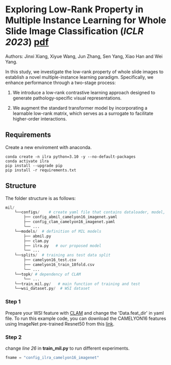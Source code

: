 # Exploring Low-Rank Property in Multiple Instance Learning for Whole Slide Image Classification (_ICLR 2023_)  [pdf](https://openreview.net/pdf?id=01KmhBsEPFO)

Authors: Jinxi Xiang, Xiyue Wang, Jun Zhang, Sen Yang, Xiao Han and Wei Yang. 

In this study, we investigate the low-rank property of whole slide images to establish a novel multiple-instance learning paradigm. Specifically, we enhance performance through a two-stage process:

1. We introduce a low-rank contrastive learning approach designed to generate pathology-specific visual representations.

2. We augment the standard transformer model by incorporating a learnable low-rank matrix, which serves as a surrogate to facilitate higher-order interactions.

## Requirements

Create a new enviroment with anaconda.
```shell
conda create -n ilra python=3.10 -y --no-default-packages
conda activate ilra
pip install --upgrade pip
pip install -r requirements.txt
```
## Structure

The folder structure is as follows:


```python
mil/
    └──configs/    # create yaml file that contains dataloader, model, etc.
        ├── config_abmil_camelyon16_imagenet.yaml
        ├── config_clam_camelyon16_imagenet.yaml
        └── ...
    └──models/  # definition of MIL models
        ├── abmil.py
        ├── clam.py
        ├── ilra.py   # our proposed model
        └── ...
    └──splits/  # training ans test data split
        ├── camelyon16_test.csv
        ├── camelyon16_train_10fold.csv
        └── ...
    └──topk/ # dependency of CLAM
        └── ...
    └──train_mil.py/   # main function of training and test
    └──wsi_dataset.py/  # WSI dataset
```

### Step 1
Prepare your WSI feature with [CLAM](https://github.com/mahmoodlab/CLAM) and change the 'Data.feat_dir' in yaml file. 
To run this example code, you can download the CAMELYON16 features using ImageNet pre-trained Resnet50 from this [link](https://drive.google.com/file/d/1fJ_weyjPcpLEEVpQPwjFnZCWy_47VcRY/view?usp=sharing).

### Step 2
change _line 26_ in __train_mil.py__ to run different experiments.
```python
fname = "config_ilra_camelyon16_imagenet"
```
